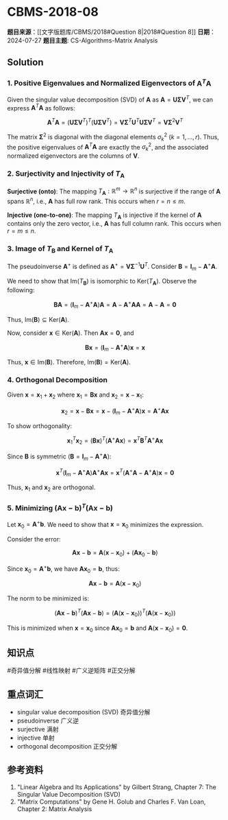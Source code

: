 # CBMS-2018-08

**题目来源**：[[文字版题库/CBMS/2018#Question 8|2018#Question 8]]
**日期**：2024-07-27
**题目主题**: CS-Algorithms-Matrix Analysis

## Solution

### 1. Positive Eigenvalues and Normalized Eigenvectors of $\mathbf{A}^T \mathbf{A}$

Given the singular value decomposition (SVD) of $\mathbf{A}$ as $\mathbf{A} = \mathbf{U} \mathbf{\Sigma} \mathbf{V}^T$, we can express $\mathbf{A}^T \mathbf{A}$ as follows:

$$
\mathbf{A}^T \mathbf{A} = (\mathbf{U} \mathbf{\Sigma} \mathbf{V}^T)^T (\mathbf{U} \mathbf{\Sigma} \mathbf{V}^T) = \mathbf{V} \mathbf{\Sigma}^T \mathbf{U}^T \mathbf{U} \mathbf{\Sigma} \mathbf{V}^T = \mathbf{V} \mathbf{\Sigma}^2 \mathbf{V}^T
$$

The matrix $\mathbf{\Sigma}^2$ is diagonal with the diagonal elements $\sigma_k^2$ ($k = 1, \ldots, r$). Thus, the positive eigenvalues of $\mathbf{A}^T \mathbf{A}$ are exactly the $\sigma_k^2$, and the associated normalized eigenvectors are the columns of $\mathbf{V}$.

### 2. Surjectivity and Injectivity of $T_{\mathbf{A}}$

**Surjective (onto)**:
The mapping $T_{\mathbf{A}}: \mathbb{R}^m \to \mathbb{R}^n$ is surjective if the range of $\mathbf{A}$ spans $\mathbb{R}^n$, i.e., $\mathbf{A}$ has full row rank. This occurs when $r = n \leq m$.

**Injective (one-to-one)**:
The mapping $T_{\mathbf{A}}$ is injective if the kernel of $\mathbf{A}$ contains only the zero vector, i.e., $\mathbf{A}$ has full column rank. This occurs when $r = m \leq n$.

### 3. Image of $T_{\mathbf{B}}$ and Kernel of $T_{\mathbf{A}}$

The pseudoinverse $\mathbf{A}^+$ is defined as $\mathbf{A}^+ = \mathbf{V} \mathbf{\Sigma}^{-1} \mathbf{U}^T$. Consider $\mathbf{B} = \mathbf{I}_m - \mathbf{A}^+ \mathbf{A}$.

We need to show that $\mathrm{Im}(T_{\mathbf{B}})$ is isomorphic to $\mathrm{Ker}(T_{\mathbf{A}})$. Observe the following:

$$
\mathbf{B} \mathbf{A} = (\mathbf{I}_m - \mathbf{A}^+ \mathbf{A}) \mathbf{A} = \mathbf{A} - \mathbf{A}^+ \mathbf{A} \mathbf{A} = \mathbf{A} - \mathbf{A} = \mathbf{0}
$$

Thus, $\mathrm{Im}(\mathbf{B}) \subseteq \mathrm{Ker}(\mathbf{A})$.

Now, consider $\mathbf{x} \in \mathrm{Ker}(\mathbf{A})$. Then $\mathbf{A} \mathbf{x} = \mathbf{0}$, and

$$
\mathbf{B} \mathbf{x} = (\mathbf{I}_m - \mathbf{A}^+ \mathbf{A}) \mathbf{x} = \mathbf{x}
$$

Thus, $\mathbf{x} \in \mathrm{Im}(\mathbf{B})$. Therefore, $\mathrm{Im}(\mathbf{B}) = \mathrm{Ker}(\mathbf{A})$.

### 4. Orthogonal Decomposition

Given $\mathbf{x} = \mathbf{x}_1 + \mathbf{x}_2$ where $\mathbf{x}_1 = \mathbf{B} \mathbf{x}$ and $\mathbf{x}_2 = \mathbf{x} - \mathbf{x}_1$:

$$
\mathbf{x}_2 = \mathbf{x} - \mathbf{B} \mathbf{x} = \mathbf{x} - (\mathbf{I}_m - \mathbf{A}^+ \mathbf{A}) \mathbf{x} = \mathbf{A}^+ \mathbf{A} \mathbf{x}
$$

To show orthogonality:

$$
\mathbf{x}_1^T \mathbf{x}_2 = (\mathbf{B} \mathbf{x})^T (\mathbf{A}^+ \mathbf{A} \mathbf{x}) = \mathbf{x}^T \mathbf{B}^T \mathbf{A}^+ \mathbf{A} \mathbf{x}
$$

Since $\mathbf{B}$ is symmetric ($\mathbf{B} = \mathbf{I}_m - \mathbf{A}^+ \mathbf{A}$):

$$
\mathbf{x}^T (\mathbf{I}_m - \mathbf{A}^+ \mathbf{A}) \mathbf{A}^+ \mathbf{A} \mathbf{x} = \mathbf{x}^T (\mathbf{A}^+ \mathbf{A} - \mathbf{A}^+ \mathbf{A}) \mathbf{x} = \mathbf{0}
$$

Thus, $\mathbf{x}_1$ and $\mathbf{x}_2$ are orthogonal.

### 5. Minimizing $(\mathbf{A} \mathbf{x} - \mathbf{b})^T (\mathbf{A} \mathbf{x} - \mathbf{b})$

Let $\mathbf{x}_0 = \mathbf{A}^+ \mathbf{b}$. We need to show that $\mathbf{x} = \mathbf{x}_0$ minimizes the expression.

Consider the error:

$$
\mathbf{A} \mathbf{x} - \mathbf{b} = \mathbf{A} (\mathbf{x} - \mathbf{x}_0) + (\mathbf{A} \mathbf{x}_0 - \mathbf{b})
$$

Since $\mathbf{x}_0 = \mathbf{A}^+ \mathbf{b}$, we have $\mathbf{A} \mathbf{x}_0 = \mathbf{b}$, thus:

$$
\mathbf{A} \mathbf{x} - \mathbf{b} = \mathbf{A} (\mathbf{x} - \mathbf{x}_0)
$$

The norm to be minimized is:

$$
(\mathbf{A} \mathbf{x} - \mathbf{b})^T (\mathbf{A} \mathbf{x} - \mathbf{b}) = (\mathbf{A} (\mathbf{x} - \mathbf{x}_0))^T (\mathbf{A} (\mathbf{x} - \mathbf{x}_0))
$$

This is minimized when $\mathbf{x} = \mathbf{x}_0$ since $\mathbf{A} \mathbf{x}_0 = \mathbf{b}$ and $\mathbf{A} (\mathbf{x} - \mathbf{x}_0) = \mathbf{0}$.

## 知识点

#奇异值分解 #线性映射 #广义逆矩阵 #正交分解

## 重点词汇

- singular value decomposition (SVD) 奇异值分解
- pseudoinverse 广义逆
- surjective 满射
- injective 单射
- orthogonal decomposition 正交分解

## 参考资料

1. "Linear Algebra and Its Applications" by Gilbert Strang, Chapter 7: The Singular Value Decomposition (SVD)
2. "Matrix Computations" by Gene H. Golub and Charles F. Van Loan, Chapter 2: Matrix Analysis
